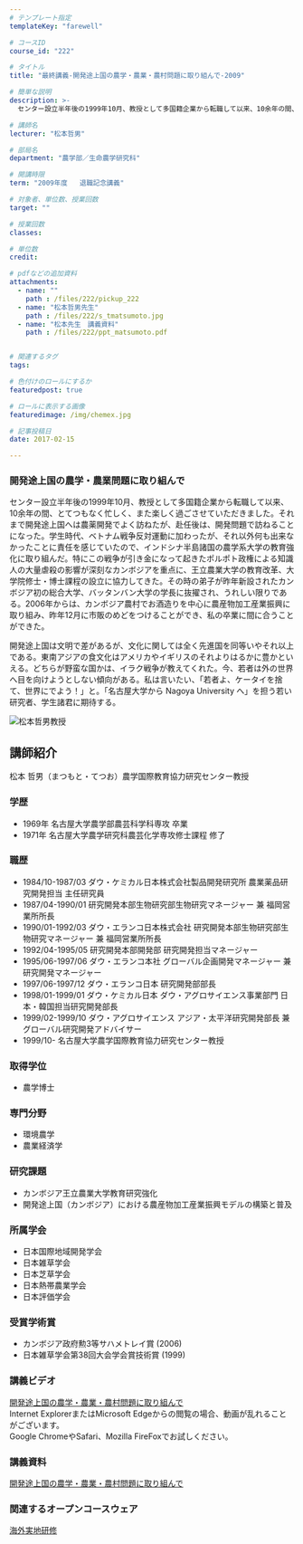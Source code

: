 ```yaml
---
# テンプレート指定
templateKey: "farewell"

# コースID
course_id: "222"

# タイトル
title: "最終講義-開発途上国の農学・農業・農村問題に取り組んで-2009"

# 簡単な説明
description: >-
  センター設立半年後の1999年10月、教授として多国籍企業から転職して以来、10余年の間、とてつもなく忙しく、また楽しく過ごさせていただきました。それまで開発途上国へは農薬開発でよく訪ねたが、赴任...

# 講師名
lecturer: "松本哲男"

# 部局名
department: "農学部／生命農学研究科"

# 開講時限
term: "2009年度	退職記念講義"

# 対象者、単位数、授業回数
target: ""

# 授業回数
classes: 

# 単位数
credit: 

# pdfなどの追加資料
attachments: 
  - name: "" 
    path : /files/222/pickup_222
  - name: "松本哲男先生" 
    path : /files/222/s_tmatsumoto.jpg
  - name: "松本先生　講義資料" 
    path : /files/222/ppt_matsumoto.pdf


# 関連するタグ
tags:

# 色付けのロールにするか
featuredpost: true

# ロールに表示する画像
featuredimage: /img/chemex.jpg

# 記事投稿日
date: 2017-02-15

---
```

### 開発途上国の農学・農業問題に取り組んで

センター設立半年後の1999年10月、教授として多国籍企業から転職して以来、10余年の間、とてつもなく忙しく、また楽しく過ごさせていただきました。それまで開発途上国へは農薬開発でよく訪ねたが、赴任後は、開発問題で訪ねることになった。学生時代、ベトナム戦争反対運動に加わったが、それ以外何も出来なかったことに責任を感じていたので、インドシナ半島諸国の農学系大学の教育強化に取り組んだ。特にこの戦争が引き金になって起きたポルポト政権による知識人の大量虐殺の影響が深刻なカンボジアを重点に、王立農業大学の教育改革、大学院修士・博士課程の設立に協力してきた。その時の弟子が昨年新設されたカンボジア初の総合大学、バッタンバン大学の学長に抜擢され、うれしい限りである。2006年からは、カンボジア農村でお酒造りを中心に農産物加工産業振興に取り組み、昨年12月に市販のめどをつけることができ、私の卒業に間に合うことができた。 

開発途上国は文明で差があるが、文化に関しては全く先進国を同等いやそれ以上である。東南アジアの食文化はアメリカやイギリスのそれよりはるかに豊かといえる。どちらが野蛮な国かは、イラク戦争が教えてくれた。今、若者は外の世界へ目を向けようとしない傾向がある。私は言いたい、「若者よ、ケータイを捨て、世界にでよう！」と。「名古屋大学から Nagoya University へ」を担う若い研究者、学生諸君に期待する。

![松本哲男教授](/files/222/s_tmatsumoto.jpg) 
## 講師紹介

松本 哲男（まつもと・てつお）農学国際教育協力研究センター教授 

### 学歴

  * 1969年 名古屋大学農学部農芸科学科専攻 卒業
  * 1971年 名古屋大学農学研究科農芸化学専攻修士課程 修了

### 職歴

  * 1984/10-1987/03 ダウ・ケミカル日本株式会社製品開発研究所 農業薬品研究開発担当 主任研究員
  * 1987/04-1990/01 研究開発本部生物研究部生物研究マネージャー 兼 福岡営業所所長
  * 1990/01-1992/03 ダウ・エランコ日本株式会社 研究開発本部生物研究部生物研究マネージャー 兼 福岡営業所所長
  * 1992/04-1995/05 研究開発本部開発部 研究開発担当マネージャー
  * 1995/06-1997/06 ダウ・エランコ本社 グローバル企画開発マネージャー 兼 研究開発マネージャー
  * 1997/06-1997/12 ダウ・エランコ日本 研究開発部部長
  * 1998/01-1999/01 ダウ・ケミカル日本 ダウ・アグロサイエンス事業部門 日本・韓国担当研究開発部長
  * 1999/02-1999/10 ダウ・アグロサイエンス アジア・太平洋研究開発部長 兼 グローバル研究開発アドバイサー
  * 1999/10- 名古屋大学農学国際教育協力研究センター教授

### 取得学位

  * 農学博士

### 専門分野

  * 環境農学
  * 農業経済学

### 研究課題

  * カンボジア王立農業大学教育研究強化
  * 開発途上国（カンボジア）における農産物加工産業振興モデルの構築と普及

### 所属学会

  * 日本国際地域開発学会
  * 日本雑草学会
  * 日本芝草学会
  * 日本熱帯農業学会
  * 日本評価学会

### 受賞学術賞

  * カンボジア政府勲3等サハメトレイ賞 (2006)
  * 日本雑草学会第38回大会学会賞技術賞 (1999)
### 講義ビデオ

[開発途上国の農学・農業・農村問題に取り組んで](http://nuvideo.media.nagoya-u.ac.jp/embed/583c1e724b9a7f4228e4425f99cd68e9f3f0940a)  
Internet ExplorerまたはMicrosoft Edgeからの閲覧の場合、動画が乱れることがございます。  
Google ChromeやSafari、Mozilla FireFoxでお試しください。 

### 講義資料


[開発途上国の農学・農業・農村問題に取り組んで](/files/222/ppt_matsumoto.pdf) 

### 関連するオープンコースウェア

[海外実地研修](./index.php?lang=ja&mode=c&id=154&page_type=index)